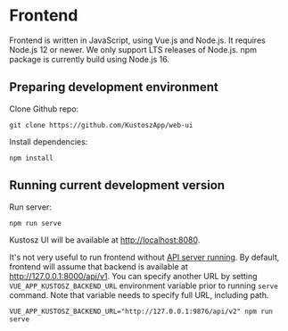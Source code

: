 # Frontend

Frontend is written in JavaScript, using Vue.js and Node.js. It requires Node.js 12 or newer. We only support LTS releases of Node.js. npm package is currently build using Node.js 16.

## Preparing development environment

Clone Github repo:

    git clone https://github.com/KustoszApp/web-ui

Install dependencies:

    npm install

## Running current development version

Run server:

    npm run serve

Kustosz UI will be available at <http://localhost:8080>.

It's not very useful to run frontend without [API server running](./backend). By default, frontend will assume that backend is available at <http://127.0.0.1:8000/api/v1>. You can specify another URL by setting `VUE_APP_KUSTOSZ_BACKEND_URL` environment variable prior to running `serve` command. Note that variable needs to specify full URL, including path.

    VUE_APP_KUSTOSZ_BACKEND_URL="http://127.0.0.1:9876/api/v2" npm run serve

